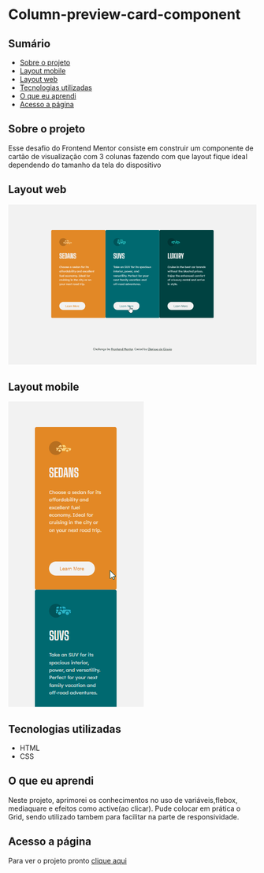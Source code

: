 # Column-preview-card-component

## **Sumário**

- [Sobre o projeto](https://github.com/ClariCassia/Column-preview-card-component#sobreoprojeto)
- [Layout mobile](https://github.com/ClariCassia/Column-preview-card-component#layout-mobile)
- [Layout web](https://github.com/ClariCassia/Column-preview-card-component#layout-web)
- [Tecnologias utilizadas](https://github.com/ClariCassia/Column-preview-card-component#tecnologias-utilizadas)
- [O que eu aprendi](https://github.com/ClariCassia/Column-preview-card-component#o-que-eu-aprendi)
- [Acesso a página](https://github.com/ClariCassia/Column-preview-card-component#acesso-a-p%C3%A1gina)

## **Sobre o projeto**

Esse desafio do Frontend Mentor consiste em construir um componente de cartão de visualização com 3 colunas fazendo com que layout fique ideal dependendo do tamanho da tela do dispositivo

## **Layout web**

<img src="./src/imagens/desktop-gif-readme.gif" alt="">
    

## **Layout mobile**

<img src="./src/imagens/mobile-gif-readme.gif" alt="">

## **Tecnologias utilizadas**

- HTML
- CSS

## **O que eu aprendi**

Neste projeto, aprimorei os conhecimentos no uso de variáveis,flebox, mediaquare e efeitos como active(ao clicar). Pude colocar em prática o Grid, sendo utilizado tambem para facilitar na parte de responsividade.

## **Acesso a página**

Para ver o projeto pronto [clique aqui](https://claricassia.github.io/Column-preview-card-component/)

